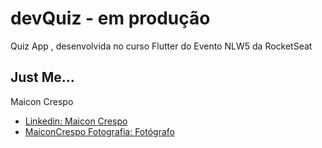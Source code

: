 # devQuiz - em produção

Quiz App , desenvolvida no curso Flutter do Evento NLW5 da RocketSeat

## Just Me...

Maicon Crespo

- [Linkedin: Maicon Crespo](https://www.linkedin.com/in/maiconcrespo)
- [MaiconCrespo Fotografia: Fotógrafo](https://www.maiconcrespo.eu)
